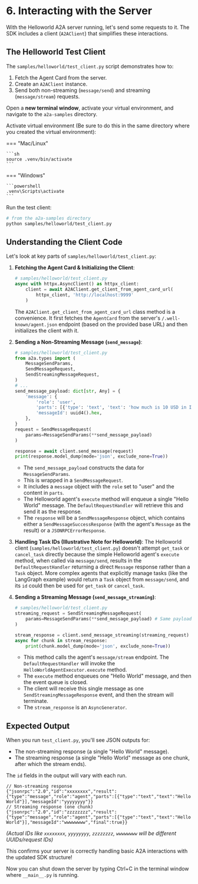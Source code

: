 # 6. Interacting with the Server

With the Helloworld A2A server running, let's send some requests to it. The SDK includes a client (`A2AClient`) that simplifies these interactions.

## The Helloworld Test Client

The `samples/helloworld/test_client.py` script demonstrates how to:

1. Fetch the Agent Card from the server.
2. Create an `A2AClient` instance.
3. Send both non-streaming (`message/send`) and streaming (`message/stream`) requests.

Open a **new terminal window**, activate your virtual environment, and navigate to the `a2a-samples` directory.

Activate virtual environment (Be sure to do this in the same directory where you created the virtual environment):

=== "Mac/Linux"

    ```sh
    source .venv/bin/activate
    ```

=== "Windows"

    ```powershell
    .venv\Scripts\activate
    ```

Run the test client:

```bash
# from the a2a-samples directory
python samples/helloworld/test_client.py
```

## Understanding the Client Code

Let's look at key parts of `samples/helloworld/test_client.py`:

1. **Fetching the Agent Card & Initializing the Client**:

    ```python { .no-copy }
    # samples/helloworld/test_client.py
    async with httpx.AsyncClient() as httpx_client:
        client = await A2AClient.get_client_from_agent_card_url(
            httpx_client, 'http://localhost:9999'
        )
    ```

    The `A2AClient.get_client_from_agent_card_url` class method is a convenience. It first fetches the `AgentCard` from the server's `/.well-known/agent.json` endpoint (based on the provided base URL) and then initializes the client with it.

2. **Sending a Non-Streaming Message (`send_message`)**:

    ```python { .no-copy }
    # samples/helloworld/test_client.py
    from a2a.types import (
        MessageSendParams,
        SendMessageRequest,
        SendStreamingMessageRequest,
    )
    # ...
    send_message_payload: dict[str, Any] = {
        'message': {
            'role': 'user',
            'parts': [{'type': 'text', 'text': 'how much is 10 USD in INR?'}], # Content doesn't matter for Helloworld
            'messageId': uuid4().hex,
        },
    }
    request = SendMessageRequest(
        params=MessageSendParams(**send_message_payload)
    )

    response = await client.send_message(request)
    print(response.model_dump(mode='json', exclude_none=True))
    ```

    - The `send_message_payload` constructs the data for `MessageSendParams`.
    - This is wrapped in a `SendMessageRequest`.
    - It includes a `message` object with the `role` set to "user" and the content in `parts`.
    - The Helloworld agent's `execute` method will enqueue a single "Hello World" message. The `DefaultRequestHandler` will retrieve this and send it as the response.
    - The `response` will be a `SendMessageResponse` object, which contains either a `SendMessageSuccessResponse` (with the agent's `Message` as the result) or a `JSONRPCErrorResponse`.

3. **Handling Task IDs (Illustrative Note for Helloworld)**:
    The Helloworld client (`samples/helloworld/test_client.py`) doesn't attempt `get_task` or `cancel_task` directly because the simple Helloworld agent's `execute` method, when called via `message/send`, results in the `DefaultRequestHandler` returning a direct `Message` response rather than a `Task` object. More complex agents that explicitly manage tasks (like the LangGraph example) would return a `Task` object from `message/send`, and its `id` could then be used for `get_task` or `cancel_task`.

4. **Sending a Streaming Message (`send_message_streaming`)**:

    ```python { .no-copy }
    # samples/helloworld/test_client.py
    streaming_request = SendStreamingMessageRequest(
        params=MessageSendParams(**send_message_payload) # Same payload can be used
    )

    stream_response = client.send_message_streaming(streaming_request)
    async for chunk in stream_response:
        print(chunk.model_dump(mode='json', exclude_none=True))
    ```

    - This method calls the agent's `message/stream` endpoint. The `DefaultRequestHandler` will invoke the `HelloWorldAgentExecutor.execute` method.
    - The `execute` method enqueues one "Hello World" message, and then the event queue is closed.
    - The client will receive this single message as one `SendStreamingMessageResponse` event, and then the stream will terminate.
    - The `stream_response` is an `AsyncGenerator`.

## Expected Output

When you run `test_client.py`, you'll see JSON outputs for:

- The non-streaming response (a single "Hello World" message).
- The streaming response (a single "Hello World" message as one chunk, after which the stream ends).

The `id` fields in the output will vary with each run.

```console { .no-copy }
// Non-streaming response
{"jsonrpc":"2.0","id":"xxxxxxxx","result":{"type":"message","role":"agent","parts":[{"type":"text","text":"Hello World"}],"messageId":"yyyyyyyy"}}
// Streaming response (one chunk)
{"jsonrpc":"2.0","id":"zzzzzzzz","result":{"type":"message","role":"agent","parts":[{"type":"text","text":"Hello World"}],"messageId":"wwwwwwww","final":true}}
```

*(Actual IDs like `xxxxxxxx`, `yyyyyyyy`, `zzzzzzzz`, `wwwwwwww` will be different UUIDs/request IDs)*

This confirms your server is correctly handling basic A2A interactions with the updated SDK structure!

Now you can shut down the server by typing Ctrl+C in the terminal window where `__main__.py` is running.

